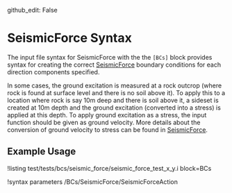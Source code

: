 github_edit: False

# SeismicForce Syntax

The input file syntax for SeismicForce with the the `[BCs]` block provides
syntax for creating the correct [SeismicForce](/SeismicForce.md) boundary
conditions for each direction components specified.

In some cases, the ground excitation is measured at a rock outcrop (where rock is found at surface
level and there is no soil above it). To apply this to a location where rock is say $10$m deep and
there is soil above it, a sideset is created at $10$m depth and the ground excitation (converted
into a stress) is applied at this depth. To apply ground excitation as a stress, the input function
should be given as ground velocity. More details about the conversion of ground velocity to stress
can be found in [SeismicForce](/SeismicForce.md).

## Example Usage

!listing test/tests/bcs/seismic_force/seismic_force_test_x_y.i block=BCs

!syntax parameters /BCs/SeismicForce/SeismicForceAction
